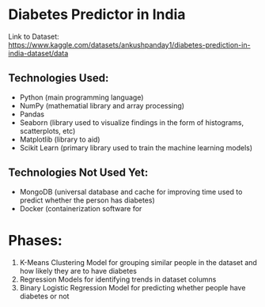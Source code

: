 # Diabetes Predictor in India

Link to Dataset: https://www.kaggle.com/datasets/ankushpanday1/diabetes-prediction-in-india-dataset/data

## Technologies Used:
* Python (main programming language)
* NumPy (mathematial library and array processing)
* Pandas
* Seaborn (library used to visualize findings in the form of histograms, scatterplots, etc)
* Matplotlib (library to aid)
* Scikit Learn (primary library used to train the machine learning models)

## Technologies Not Used Yet:
* MongoDB (universal database and cache for improving time used to predict whether the person has diabetes)
* Docker (containerization software for 

# Phases:
1. K-Means Clustering Model for grouping similar people in the dataset and how likely they are to have diabetes
2. Regression Models for identifying trends in dataset columns
3. Binary Logistic Regression Model for predicting whether people have diabetes or not
